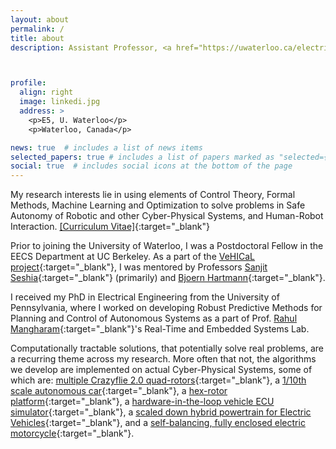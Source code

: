 ```yaml
---
layout: about
permalink: /
title: about
description: Assistant Professor, <a href="https://uwaterloo.ca/electrical-computer-engineering/" target="_blank"> Electrical and Computer Engineering, University of Waterloo</a>. 



profile:
  align: right
  image: linkedi.jpg
  address: >
    <p>E5, U. Waterloo</p>
    <p>Waterloo, Canada</p>

news: true  # includes a list of news items
selected_papers: true # includes a list of papers marked as "selected={true}"
social: true  # includes social icons at the bottom of the page
---
```


<!---
<b> Announcement (July 2021): I have joined the University of Waterloo as a Tenure-track Assistant Professor in the ECE department. I am looking to hire (jointly with [Sebastian Fischmeister](https://uwaterloo.ca/embedded-software-group/people-profiles/sebastian-fischmeister){:target="_blank"}) PhD and MS (thesis) students to work on problems in safety assurance of autonomous systems. Please send me an email with your CV if you are interested. </b>
-->

<!---
<b>I'm hiring a postdoc, PhD and MASc students for Fall 2022. [Click here](assets/files/Openings_fall22.html){:target="\_blank"} for more information and instructions on how to apply. </b>
-->

My research interests lie in using elements of Control Theory, Formal Methods, Machine Learning and Optimization to solve problems in Safe Autonomy of Robotic and other Cyber-Physical Systems, and Human-Robot Interaction.
[[Curriculum Vitae]](assets/files/CV_YashVardhanPant.pdf){:target="\_blank"}

Prior to joining the University of Waterloo, I was a Postdoctoral Fellow in the EECS Department at UC Berkeley. As a part of the [VeHICaL project](http://vehical.org){:target="_blank"}, I was mentored by Professors [Sanjit Seshia](http://people.eecs.berkeley.edu/~sseshia/){:target="_blank"} (primarily) and [Bjoern Hartmann](https://people.eecs.berkeley.edu/~bjoern/){:target="_blank"}.

I received my PhD in Electrical Engineering from the University of Pennsylvania, where I worked on developing Robust Predictive Methods for Planning and Control of Autonomous Systems as a part of Prof. [Rahul Mangharam](http://www.seas.upenn.edu/~rahulm/){:target="_blank"}'s Real-Time and Embedded Systems Lab.

Computationally tractable solutions, that potentially solve real problems, are a recurring theme across my research. More often that not, the algorithms we develop are implemented on actual Cyber-Physical Systems, some of which are: [multiple Crazyflie 2.0 quad-rotors](http://bit.ly/varvel8){:target="_blank"}, a [1/10th scale autonomous car](http://f1tenth.org){:target="_blank"}, a [hex-rotor platform](https://www.youtube.com/watch?v=hmTRxrq4NJg&feature=youtu.be){:target="_blank"}, a [hardware-in-the-loop vehicle ECU simulator](https://www.youtube.com/watch?v=vchbkNtnr-U&list=PL7rtKJAz_mPdy9rIrQc4qsNyyeqzzLKrp){:target="_blank"}, a [scaled down hybrid powertrain for Electric Vehicles](https://www.youtube.com/watch?v=ZWIuTwJ4Npk){:target="_blank"}, and a [self-balancing, fully enclosed electric motorcycle](https://www.litmotors.com/product){:target="_blank"}. 




&nbsp;
&nbsp;
&nbsp;



<!---#### Areas of Interests
| Statistical Machine Learning | Design of Provable Learning Algorithms | Interpretability of Deep Learning Models | AI for Healthcare | Spatiotemporal Data Analysis | -->



